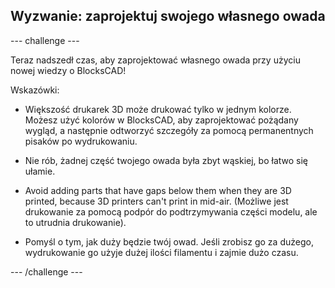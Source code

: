 ## Wyzwanie: zaprojektuj swojego własnego owada

--- challenge ---

Teraz nadszedł czas, aby zaprojektować własnego owada przy użyciu nowej wiedzy o BlocksCAD!

Wskazówki:

+ Większość drukarek 3D może drukować tylko w jednym kolorze. Możesz użyć kolorów w BlocksCAD, aby zaprojektować pożądany wygląd, a następnie odtworzyć szczegóły za pomocą permanentnych pisaków po wydrukowaniu.

+ Nie rób, żadnej część twojego owada była zbyt wąskiej, bo łatwo się ułamie.

+ Avoid adding parts that have gaps below them when they are 3D printed, because 3D printers can't print in mid-air. (Możliwe jest drukowanie za pomocą podpór do podtrzymywania części modelu, ale to utrudnia drukowanie).

+ Pomyśl o tym, jak duży będzie twój owad. Jeśli zrobisz go za dużego, wydrukowanie go użyje dużej ilości filamentu i zajmie dużo czasu.

--- /challenge ---



 




  
